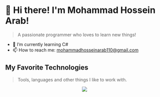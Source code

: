 # 👋 Hi there! I'm Mohammad Hossein Arab!

> A passionate programmer who loves to learn new things!

- 🌱 I’m currently learning C#
- 📫 How to reach me: mohammadhosseinarab110@gmail.com


<h2>My Favorite Technologies</h2>

> Tools, languages and other things I like to work with.

<p align="center">
  <a href="#">
    <img src="https://skillicons.dev/icons?i=linux,python,django,flask,cs,git" />
  </a>
</p>
